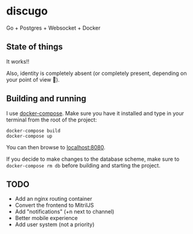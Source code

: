 # discugo
Go + Postgres + Websocket + Docker

## State of things
It works!!

Also, identity is completely absent (or completely present, depending on your point of view :japanese_ogre:).

## Building and running
I use [docker-compose](https://www.docker.com/products/docker-compose). Make sure you have it installed and type in your
terminal from the root of the project:
```
docker-compose build
docker-compose up
```
You can then browse to [localhost:8080](http://localhost:8080/).

If you decide to make changes to the database scheme, make sure to `docker-compose rm db` before building and starting the project.

## TODO
 - Add an nginx routing container
 - Convert the frontend to MitrilJS
 - Add "notifications" (+n next to channel)
 - Better mobile experience
 - Add user system (not a priority)
